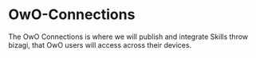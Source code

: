 # OwO-Connections
 The OwO Connections is where we will publish and integrate Skills throw bizagi, that OwO users will access across their devices.
